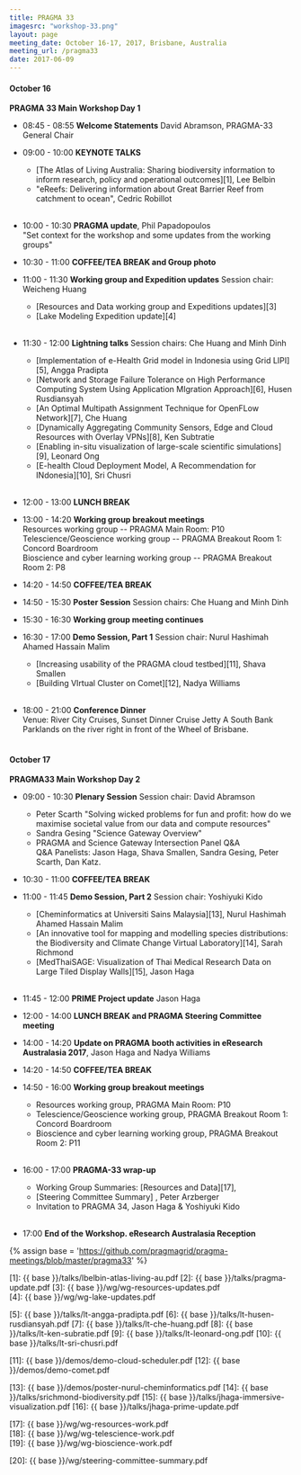 ```yaml
---
title: PRAGMA 33
imagesrc: "workshop-33.png"
layout: page
meeting_date: October 16-17, 2017, Brisbane, Australia
meeting_url: /pragma33
date: 2017-06-09
---
```


#### <span class="strongword">October 16 </span> 
**PRAGMA 33 Main Workshop Day 1**

* <span class="strongword">08:45 - 08:55</span> **Welcome  Statements** David Abramson, PRAGMA-33 General Chair

* <span class="strongword">09:00 - 10:00</span> **KEYNOTE TALKS**<br>
  * [The Atlas of Living Australia: Sharing biodiversity information
    to inform research, policy and operational outcomes][1], Lee Belbin <br>
  * "eReefs: Delivering information about Great Barrier Reef from catchment to ocean", Cedric Robillot
<br><br>

* <span class="strongword">10:00 - 10:30</span> **PRAGMA update**, Phil Papadopoulos <br>
  "Set context for the workshop and some updates from the working groups"<!--[2]-->

* <span class="strongword">10:30 - 11:00</span> **COFFEE/TEA BREAK and Group photo**

* <span class="strongword">11:00 - 11:30</span> **Working group and Expedition updates** Session chair: Weicheng Huang
  * [Resources and Data working group and Expeditions updates][3]
  * [Lake Modeling Expedition update][4] 
<br><br>

* <span class="strongword">11:30 - 12:00</span> **Lightning talks** Session chairs: Che Huang and Minh Dinh
  * [Implementation of e-Health Grid model in Indonesia using Grid LIPI][5], Angga Pradipta
  * [Network and Storage Failure Tolerance on High Performance Computing System Using
    Application MIgration Approach][6], Husen Rusdiansyah
  * [An Optimal Multipath Assignment Technique for OpenFLow Network][7], Che Huang
  * [Dynamically Aggregating Community Sensors, Edge and Cloud Resources with Overlay VPNs][8], Ken Subtratie
  * [Enabling in-situ visualization of large-scale scientific simulations][9], Leonard Ong
  * [E-health Cloud Deployment Model, A Recommendation for INdonesia][10], Sri Chusri
<br><br>

* <span class="strongword">12:00 - 13:00</span> **LUNCH BREAK**

* <span class="strongword">13:00 - 14:20</span> **Working group breakout meetings**<br>
  Resources working group -- PRAGMA Main Room: P10  <br>
  Telescience/Geoscience working group -- PRAGMA Breakout Room 1: Concord Boardroom <br>
  Bioscience and cyber learning working group -- PRAGMA Breakout Room 2: P8 <br>

* <span class="strongword">14:20 - 14:50</span> **COFFEE/TEA BREAK**

* <span class="strongword">14:50 - 15:30</span> **Poster Session**  Session chairs: Che Huang and Minh Dinh

* <span class="strongword">15:30 - 16:30</span> **Working group meeting continues**

* <span class="strongword">16:30 - 17:00</span> **Demo Session, Part 1**  Session chair: Nurul Hashimah Ahamed Hassain Malim
  * [Increasing usability of the PRAGMA cloud testbed][11], Shava Smallen
  * [Building VIrtual Cluster on Comet][12], Nadya Williams
<br><br>

* <span class="strongword">18:00 - 21:00</span> **Conference Dinner**<br>
  Venue: River City Cruises, Sunset Dinner Cruise Jetty A South Bank Parklands 
  on the river right in front of the Wheel of Brisbane.
<br><br>

#### <span class="strongword">October 17</span>
**PRAGMA33 Main Workshop Day 2**

* <span class="strongword">09:00 - 10:30</span> **Plenary Session** Session chair: David Abramson
  * Peter Scarth "Solving wicked problems for fun and profit: how do we maximise societal value from our data and compute resources"
  * Sandra Gesing "Science Gateway Overview"
  * PRAGMA and Science Gateway Intersection Panel Q&A <br>
    Q&A Panelists: Jason Haga, Shava Smallen, Sandra Gesing, Peter Scarth, Dan Katz.

* <span class="strongword">10:30 - 11:00</span> **COFFEE/TEA BREAK**

* <span class="strongword">11:00 - 11:45</span> **Demo Session, Part 2** Session chair: Yoshiyuki Kido
  * [Cheminformatics at Universiti Sains Malaysia][13], Nurul Hashimah Ahamed Hassain Malim
  * [An innovative tool for mapping and modelling species distributions: the Biodiversity and Climate Change Virtual Laboratory][14], 
    Sarah Richmond
  * [MedThaiSAGE: Visualization of Thai Medical Research Data on Large Tiled Display Walls][15], Jason Haga
<br><br>

* <span class="strongword">11:45 - 12:00</span> **PRIME Project update** Jason Haga <!--[16]-->

* <span class="strongword">12:00 - 14:00</span> **LUNCH BREAK and PRAGMA Steering Committee meeting**

* <span class="strongword">14:00 - 14:20</span> **Update on PRAGMA booth activities in eResearch Australasia 2017**, Jason Haga and Nadya Williams

* <span class="strongword">14:20 - 14:50</span> **COFFEE/TEA BREAK**

* <span class="strongword">14:50 - 16:00</span> **Working group breakout meetings** 
  * Resources working group, PRAGMA Main Room: P10 
  * Telescience/Geoscience working group, PRAGMA Breakout Room 1: Concord Boardroom 
  * Bioscience and cyber learning working group, PRAGMA Breakout Room 2: P11
<br><br>

* <span class="strongword">16:00 - 17:00</span> **PRAGMA-33 wrap-up**
  * Working Group Summaries: [Resources and Data][17], <!-- [Telescience/Geoscience][18], [Bioscience][19] -->
  * [Steering Committee Summary] <!--[20-->, Peter Arzberger 
  * Invitation to PRAGMA 34,  Jason Haga & Yoshiyuki Kido
<br><br>

* <span class="strongword">17:00</span> **End of the Workshop.  eResearch Australasia Reception**

{% assign base = 'https://github.com/pragmagrid/pragma-meetings/blob/master/pragma33' %}

[1]: {{ base }}/talks/lbelbin-atlas-living-au.pdf
[2]: {{ base }}/talks/pragma-update.pdf
[3]: {{ base }}/wg/wg-resources-updates.pdf    
[4]: {{ base }}/wg/wg-lake-updates.pdf    

[5]: {{ base }}/talks/lt-angga-pradipta.pdf
[6]: {{ base }}/talks/lt-husen-rusdiansyah.pdf
[7]: {{ base }}/talks/lt-che-huang.pdf
[8]: {{ base }}/talks/lt-ken-subratie.pdf
[9]: {{ base }}/talks/lt-leonard-ong.pdf
[10]: {{ base }}/talks/lt-sri-chusri.pdf

[11]: {{ base }}/demos/demo-cloud-scheduler.pdf
[12]: {{ base }}/demos/demo-comet.pdf

[13]: {{ base }}/demos/poster-nurul-cheminformatics.pdf
[14]: {{ base }}/talks/srichmond-biodiversity.pdf
[15]: {{ base }}/talks/jhaga-immersive-visualization.pdf
[16]: {{ base }}/talks/jhaga-prime-update.pdf

[17]: {{ base }}/wg/wg-resources-work.pdf    
[18]: {{ base }}/wg/wg-telescience-work.pdf    
[19]: {{ base }}/wg/wg-bioscience-work.pdf    

[20]: {{ base }}/wg/steering-committee-summary.pdf    
